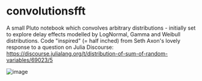 # convolutionsfft

A small Pluto notebook which convolves arbitrary distributions - initially set to explore delay effects modelled by LogNormal, Gamma and Weibull distributions.
Code "inspired" (= half inched) from Seth Axon's lovely response to a question on Julia Discourse: https://discourse.julialang.org/t/distribution-of-sum-of-random-variables/69023/5

![image](https://github.com/PaulMainwood/convolutionsfft/assets/50012795/1c4b70e1-dcbf-4dbf-b674-7f7aa29b2356)
